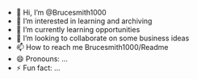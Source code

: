 - 👋 Hi, I’m @Brucesmith1000
- 👀 I’m interested in learning and archiving 
- 🌱 I’m currently learning opportunities 
- 💞️ I’m looking to collaborate on some business ideas
- 📫 How to reach me Brucesmith1000/Readme
- 😄 Pronouns: ...
- ⚡ Fun fact: ...

<!---
Brucesmith1000/Brucesmith1000 is a ✨ special ✨ repository because its `README.md` (this file) appears on your GitHub profile.
You can click the Preview link to take a look at your changes.
--->
